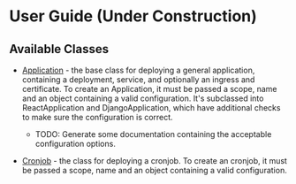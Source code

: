 # User Guide (Under Construction)

## Available Classes

- [Application](lib/application.ts) - the base class for deploying a general application, containing a deployment, service, and optionally an ingress and certificate. To create an Application, it must be passed a scope, name and an object containing a valid configuration. It's subclassed into ReactApplication and DjangoApplication, which have additional checks to make sure the configuration is correct.
    - TODO: Generate some documentation containing the acceptable configuration options.

- [Cronjob](lib/cronjob.ts) - the class for deploying a cronjob. To create an cronjob, it must be passed a scope, name and an object containing a valid configuration. 
